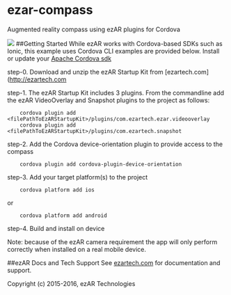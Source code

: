 # ezar-compass
Augmented reality compass using ezAR plugins for Cordova

![](http://static1.squarespace.com/static/54d524d4e4b0f489aba79ed2/55310535e4b03253914c8657/55310564e4b086967b6ed7fb/1429276278307/ezar-compass.png)
##Getting Started
While ezAR works with Cordova-based SDKs such as Ionic, this example uses Cordova CLI examples are provided below. 
Install or update your [Apache Cordova sdk](https://cordova.apache.org/)

step-0.  Download and unzip the ezAR Startup Kit from [ezartech.com](http://ezartech.com

step-1.  The ezAR Startup Kit includes 3 plugins.
         From the commandline add the ezAR VideoOverlay and Snapshot plugins 
         to the project as follows:

        cordova plugin add <filePathToEzARStartupKit>/plugins/com.ezartech.ezar.videooverlay
        cordova plugin add <filePathToEzARStartupKit>/plugins/com.ezartech.snapshot

step-2.  Add the Cordova device-orientation plugin to provide access to the compass

        cordova plugin add cordova-plugin-device-orientation

step-3.  Add your target platform(s) to the project

        cordova platform add ios
    
or

        cordova platform add android


step-4.  Build and install on device

Note: because of the ezAR camera requirement the app will only perform correctly 
when installed on a real mobile device.

##ezAR Docs and Tech Support
See [ezartech.com](http://ezartech.com) for documentation and support.


Copyright (c) 2015-2016, ezAR Technologies